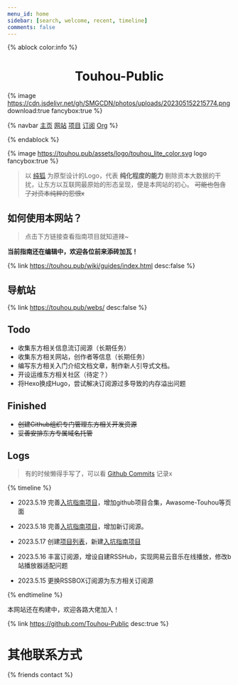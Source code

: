 ```yaml
---
menu_id: home
sidebar: [search, welcome, recent, timeline]
comments: false
---
```


{% ablock color:info %}

<center>
<h1 class="yakumofont">Touhou-Public</h1>
</center>

{% image https://cdn.jsdelivr.net/gh/SMGCDN/photos/uploads/202305152215774.png download:true fancybox:true %}

{% navbar 
[主页](/) 
[网站](/webs/) 
[项目](/wiki/) 
[订阅](/rss/) 
[Org](https://github.com/Touhou-Public)
%}

{% endablock %}


{% image https://touhou.pub/assets/logo/touhou_lite_color.svg logo fancybox:true %}

> 以 [纯狐](https://thwiki.cc/纯狐) 为原型设计的Logo，代表 **纯化程度的能力** 
> 剔除资本大数据的干扰，让东方以互联网最原始的形态呈现，便是本网站的初心。
> ~~可能也包含了对资本纯粹的怨恨x~~

## 如何使用本网站？

> 点击下方链接查看指南项目就知道辣~

**当前指南还在编辑中，欢迎各位前来添砖加瓦！**

{% link https://touhou.pub/wiki/guides/index.html desc:false %}

## 导航站

{% link https://touhou.pub/webs/ desc:false %}

## Todo

- 收集东方相关信息流订阅源（长期任务）
- 收集东方相关网站，创作者等信息（长期任务）
- 编写东方相关入门介绍文档文章，制作新人引导式文档。
- 开设运维东方相关社区（待定？）
- 将Hexo换成Hugo，尝试解决订阅源过多导致的内存溢出问题

## Finished
- ~~创建Github组织专门管理东方相关开发资源~~
- ~~妥善安排东方专属域名托管~~


## Logs

> 有的时候懒得手写了，可以看 [Github Commits](https://github.com/Touhou-Public/touhou-public.github.io/commits/main) 记录x

{% timeline %}

<!-- node 2023 年 5 月 19 日 -->
- 2023.5.19 完善[入坑指南项目](/wiki/guides/)，增加github项目合集，Awasome-Touhou等页面
<!-- node 2023 年 5 月 18 日 -->
- 2023.5.18 完善[入坑指南项目](/wiki/guides/)，增加新订阅源。
<!-- node 2023 年 5 月 17 日 -->
- 2023.5.17 创建[项目列表](/wiki)，新建[入坑指南项目](/wiki/guides/)
<!-- node 2023 年 5 月 16 日 -->
- 2023.5.16 丰富订阅源，增设自建RSSHub，实现网易云音乐在线播放，修改b站播放器适配问题
<!-- node 2023 年 5 月 15 日 -->
- 2023.5.15 更换RSSBOX订阅源为东方相关订阅源

{% endtimeline %}


本网站还在构建中，欢迎各路大佬加入！

{% link https://github.com/Touhou-Public desc:true %}

# 其他联系方式

{% friends contact %}